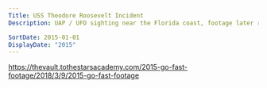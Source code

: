 ```yaml
---
Title: USS Theodore Roosevelt Incident
Description: UAP / UFO sighting near the Florida coast, footage later released by DoD and named 'GO FAST'.

SortDate: 2015-01-01
DisplayDate: "2015"
---
```


https://thevault.tothestarsacademy.com/2015-go-fast-footage/2018/3/9/2015-go-fast-footage